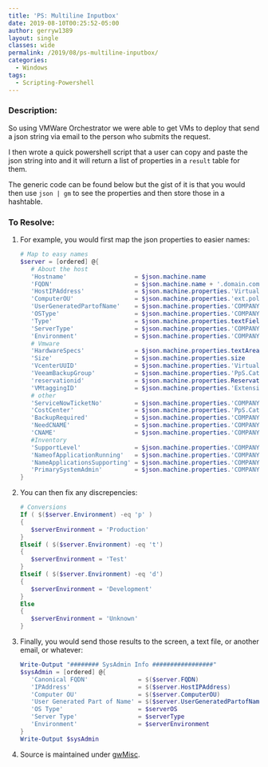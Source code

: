 ```yaml
---
title: 'PS: Multiline Inputbox'
date: 2019-08-10T00:25:52-05:00
author: gerryw1389
layout: single
classes: wide
permalink: /2019/08/ps-multiline-inputbox/
categories:
  - Windows
tags:
  - Scripting-Powershell
---
```

<!--more-->

### Description:

So using VMWare Orchestrator we were able to get VMs to deploy that send a json string via email to the person who submits the request. 

I then wrote a quick powershell script that a user can copy and paste the json string into and it will return a list of properties in a `result` table for them.

The generic code can be found below but the gist of it is that you would then use `json | gm` to see the properties and then store those in a hashtable. 

### To Resolve:

1. For example, you would first map the json properties to easier names:

   ```powershell
   # Map to easy names
   $server = [ordered] @{
      # About the host
      'Hostname'                   = $json.machine.name
      'FQDN'                       = $json.machine.name + '.domain.com'
      'HostIPAddress'              = $json.machine.properties.'VirtualMachine.Network0.Address'
      'ComputerOU'                 = $json.machine.properties.'ext.policy.activedirectory.orgunit'
      'UserGeneratedPartofName'    = $json.machine.properties.'COMPANY.ApplicationName'
      'OSType'                     = $json.machine.properties.'COMPANY.OSType'
      'Type'                       = $json.machine.properties.textField_fbaea404
      'ServerType'                 = $json.machine.properties.'COMPANY.ServerType'
      'Environment'                = $json.machine.properties.'COMPANY.Environment'
      # Vmware
      'HardwareSpecs'              = $json.machine.properties.textArea_a0b98a8f
      'Size'                       = $json.machine.properties.size
      'VcenterUUID'                = $json.machine.properties.'VirtualMachine.Admin.UUID'
      'VeeamBackupGroup'           = $json.machine.properties.'PpS.CategoryTag.VMTag.Veeam-Backup-Groups'
      'reservationid'              = $json.machine.properties.ReservationPolicyID
      'VMtaggingID'                = $json.machine.properties.'Extensibility.Workflows.vmTagging.Id'
      # other
      'ServiceNowTicketNo'         = $json.machine.properties.'COMPANY.ServiceNowTicketNo'
      'CostCenter'                 = $json.machine.properties.'PpS.CategoryTag.VMTag.Cost Center'
      'BackupRequired'             = $json.machine.properties.'COMPANY.IsBackupRequired'
      'NeedCNAME'                  = $json.machine.properties.'COMPANY.NeedCNAME'
      'CNAME'                      = $json.machine.properties.'COMPANY.CNAME'
      #Inventory
      'SupportLevel'               = $json.machine.properties.'COMPANY.SupportLevel'
      'NameofApplicationRunning'   = $json.machine.properties.'COMPANY.NameofApplicationRunning'
      'NameApplicationsSupporting' = $json.machine.properties.'COMPANY.NameApplicationsSupporting'
      'PrimarySystemAdmin'         = $json.machine.properties.'COMPANY.PrimarySystemAdmin'
   }
   ```

2. You can then fix any discrepencies:

   ```powershell
   # Conversions
   If ( $($server.Environment) -eq 'p' )
   {
      $serverEnvironment = 'Production'
   }
   Elseif ( $($server.Environment) -eq 't')
   {
      $serverEnvironment = 'Test'
   }
   Elseif ( $($server.Environment) -eq 'd')
   {
      $serverEnvironment = 'Development'
   }
   Else
   {
      $serverEnvironment = 'Unknown'
   }
   ```

3. Finally, you would send those results to the screen, a text file, or another email, or whatever:

   ```powershell
   Write-Output "######## SysAdmin Info #################"
   $sysAdmin = [ordered] @{
      'Canonical FQDN'              = $($server.FQDN)
      'IPAddress'                   = $($server.HostIPAddress)
      'Computer OU'                 = $($server.ComputerOU)
      'User Generated Part of Name' = $($server.UserGeneratedPartofName)
      'OS Type'                     = $serverOS
      'Server Type'                 = $serverType
      'Environment'                 = $serverEnvironment
   }
   Write-Output $sysAdmin
   ```

4. Source is maintained under [gwMisc](https://github.com/gerryw1389/powershell/blob/main/gwMisc/Public/Read-MultiLineInputBox.ps1).
